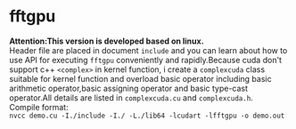 # fftgpu
**Attention:This version is developed based on linux.**  
Header file are placed in document `include` and you can learn about how to use API for
executing `fftgpu` conveniently and rapidly.Because cuda don't support c++ `<complex>` in kernel function,
i create a `complexcuda` class suitable for kernel function and overload basic operator including basic 
arithmetic operator,basic assigning operator and basic type-cast operator.All details are listed in 
`complexcuda.cu` and `complexcuda.h`.  
Compile format:  
`nvcc demo.cu -I./include -I./ -L./lib64 -lcudart -lfftgpu -o demo.out`
